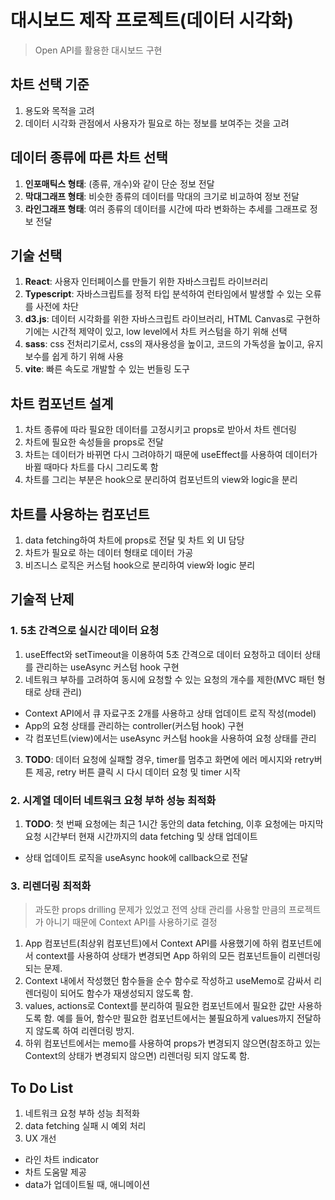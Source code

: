# 대시보드 제작 프로젝트(데이터 시각화)

> Open API를 활용한 대시보드 구현

## 차트 선택 기준

1. 용도와 목적을 고려
2. 데이터 시각화 관점에서 사용자가 필요로 하는 정보를 보여주는 것을 고려

## 데이터 종류에 따른 차트 선택

1. **인포매틱스 형태**: (종류, 개수)와 같이 단순 정보 전달
2. **막대그래프 형태**: 비슷한 종류의 데이터를 막대의 크기로 비교하여 정보 전달
3. **라인그래프 형태**: 여러 종류의 데이터를 시간에 따라 변화하는 추세를 그래프로 정보 전달

## 기술 선택

1. **React**: 사용자 인터페이스를 만들기 위한 자바스크립트 라이브러리
2. **Typescript**: 자바스크립트를 정적 타입 분석하여 런타임에서 발생할 수 있는 오류를 사전에 차단
3. **d3.js**: 데이터 시각화를 위한 자바스크립트 라이브러리, HTML Canvas로 구현하기에는 시간적 제약이 있고, low level에서 차트 커스텀을 하기 위해 선택
4. **sass**: css 전처리기로서, css의 재사용성을 높이고, 코드의 가독성을 높이고, 유지보수를 쉽게 하기 위해 사용
5. **vite**: 빠른 속도로 개발할 수 있는 번들링 도구

## 차트 컴포넌트 설계

1. 차트 종류에 따라 필요한 데이터를 고정시키고 props로 받아서 차트 렌더링
2. 차트에 필요한 속성들을 props로 전달
3. 차트는 데이터가 바뀌면 다시 그려야하기 때문에 useEffect를 사용하여 데이터가 바뀔 때마다 차트를 다시 그리도록 함
4. 차트를 그리는 부분은 hook으로 분리하여 컴포넌트의 view와 logic을 분리

## 차트를 사용하는 컴포넌트

1. data fetching하여 차트에 props로 전달 및 차트 외 UI 담당
2. 차트가 필요로 하는 데이터 형태로 데이터 가공
3. 비즈니스 로직은 커스텀 hook으로 분리하여 view와 logic 분리

## 기술적 난제

### 1. 5초 간격으로 실시간 데이터 요청

1. useEffect와 setTimeout을 이용하여 5초 간격으로 데이터 요청하고 데이터 상태를 관리하는 useAsync 커스텀 hook 구현
2. 네트워크 부하를 고려하여 동시에 요청할 수 있는 요청의 개수를 제한(MVC 패턴 형태로 상태 관리)

- Context API에서 큐 자료구조 2개를 사용하고 상태 업데이트 로직 작성(model)
- App의 요청 상태를 관리하는 controller(커스텀 hook) 구현
- 각 컴포넌트(view)에서는 useAsync 커스텀 hook을 사용하여 요청 상태를 관리

3. **TODO**: 데이터 요청에 실패할 경우, timer를 멈추고 화면에 에러 메시지와 retry버튼 제공, retry 버튼 클릭 시 다시 데이터 요청 및 timer 시작

### 2. 시계열 데이터 네트워크 요청 부하 성능 최적화

1. **TODO**: 첫 번째 요청에는 최근 1시간 동안의 data fetching, 이후 요청에는 마지막 요청 시간부터 현재 시간까지의 data fetching 및 상태 업데이트

- 상태 업데이트 로직을 useAsync hook에 callback으로 전달

### 3. 리렌더링 최적화

> 과도한 props drilling 문제가 있었고 전역 상태 관리를 사용할 만큼의 프로젝트가 아니기 때문에 Context API를 사용하기로 결정

1. App 컴포넌트(최상위 컴포넌트)에서 Context API를 사용했기에 하위 컴포넌트에서 context를 사용하여 상태가 변경되면 App 하위의 모든 컴포넌트들이 리렌더링 되는 문제.
2. Context 내에서 작성했던 함수들을 순수 함수로 작성하고 useMemo로 감싸서 리렌더링이 되어도 함수가 재생성되지 않도록 함.
3. values, actions로 Context를 분리하여 필요한 컴포넌트에서 필요한 값만 사용하도록 함. 예를 들어, 함수만 필요한 컴포넌트에서는 불필요하게 values까지 전달하지 않도록 하여 리렌더링 방지.
4. 하위 컴포넌트에서는 memo를 사용하여 props가 변경되지 않으면(참조하고 있는 Context의 상태가 변경되지 않으면) 리렌더링 되지 않도록 함.

## To Do List

1. 네트워크 요청 부하 성능 최적화
2. data fetching 실패 시 예외 처리
3. UX 개선

- 라인 차트 indicator
- 차트 도움말 제공
- data가 업데이트될 때, 애니메이션
